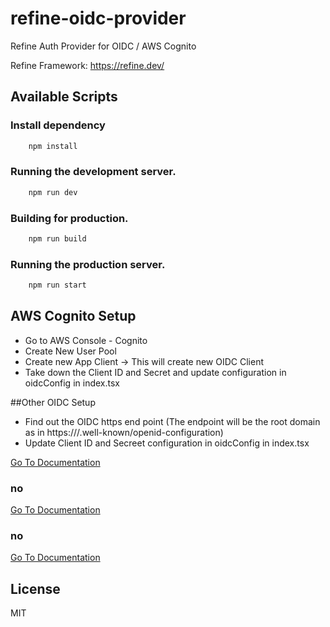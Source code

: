 # refine-oidc-provider
Refine Auth Provider for OIDC / AWS Cognito

Refine Framework: https://refine.dev/  

## Available Scripts

### Install dependency

```bash
    npm install
```

### Running the development server.

```bash
    npm run dev
```

### Building for production.

```bash
    npm run build
```

### Running the production server.

```bash
    npm run start
```

## AWS Cognito Setup 
* Go to AWS Console - Cognito
* Create New User Pool
* Create new App Client -> This will create new OIDC Client
* Take down the Client ID and Secret and update configuration in oidcConfig in index.tsx

##Other OIDC Setup
* Find out the OIDC https end point (The endpoint will be the root domain as in https://<root domain>/.well-known/openid-configuration)
* Update Client ID and Secreet configuration in oidcConfig in index.tsx 
 
 
 



 
 



[Go To Documentation]()


### **no**



[Go To Documentation]()


### **no**



[Go To Documentation]()



## License

MIT

